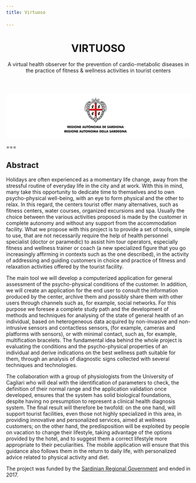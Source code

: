 ```yaml
---
title: Virtuoso

---
```


<div style="text-align: center">
<header>
<h1>VIRTUOSO </h1>
<p>A virtual health observer for the prevention of cardio-metabolic diseases 
in the practice of fitness & wellness activities in tourist centers</p>
</header>
</div>

![Logo Regione Sardegna](img/virtuoso-logo.png)

===

## Abstract
Holidays are often experienced as a momentary
life change, away from the stressful routine of
everyday life in the city and at work. With this in mind, many
take this opportunity to dedicate time to themselves and to
own psycho-physical well-being, with an eye to form
physical and the other to relax. In this regard, the centers
tourist offer many alternatives, such as fitness centers,
water courses, organized excursions and spa. Usually
the choice between the various activities proposed is made by the customer in complete autonomy and without any support from the accommodation facility.
What we propose with this project is to provide a
set of tools, simple to use, that are not
necessarily require the help of health personnel
specialist (doctor or paramedic) to assist him
tour operators, especially fitness and wellness
trainer or coach (a new specialized figure that you go
increasingly affirming in contexts such as the one described),
in the activity of addressing and guiding customers in
choice and practice of fitness and relaxation activities
offered by the tourist facility.

The main tool we will develop a computerized application for
general assessment of the psycho-physical conditions of the
customer. In addition, we will create an application
for the end user to consult the information produced by the center, 
archive them and possibly share them with other users through channels 
such as, for example, social networks.
For this purpose we foresee a complete study path and the
development of methods and techniques for analysing of the state of
general health of an individual, based on heterogeneous data
acquired by non-invasive and non-intrusive sensors and contactless sensors, 
(for example, cameras and platforms with sensors), or with minimal contact, 
such as, for example, multification bracelets. The fundamental idea behind the whole
project is evaluating the conditions and the psycho-physical properties
 of an individual and derive indications on the best wellness path 
 suitable for them, through an analysis of diagnostic signs collected with several
techniques and technologies.

The collaboration with a group of physiologists from the University
of Cagliari who will deal with the identification of
parameters to check, the definition of their
normal range and the application validation
once developed, ensures that the system has
solid biological foundations, despite having no presumption
to represent a clinical health diagnosis system.
The final result will therefore be twofold: on the one hand,
will support tourist facilities, even those not
highly specialized in this area, in providing
innovative and personalized services, aimed at wellness
customers; on the other hand, the predisposition will be exploited
by people on vacation to change their lifestyle,
taking advantage of the options provided by the hotel, and to suggest them 
a correct lifestyle more appropriate to their peculiarities. 
The mobile application will ensure that this guidance also follows 
them in the return to daily life, with personalized advice
related to physical activity and diet.

The project was funded by the [Sardinian Regional Government](https://www.regione.sardegna.it/) and ended in 2017.

